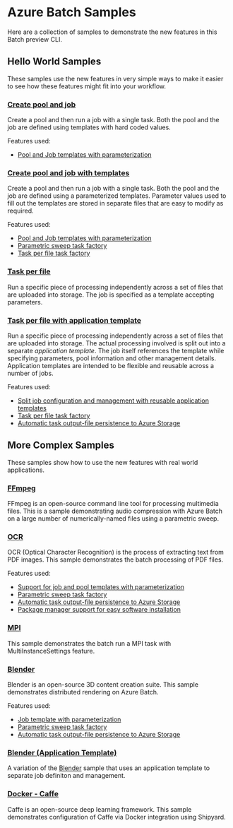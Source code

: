 # Azure Batch Samples

Here are a collection of samples to demonstrate the new features in this Batch preview CLI.

## Hello World Samples

These samples use the new features in very simple ways to make it easier to see how these features might fit into your workflow.

### [Create pool and job](hello-world/create-pool-and-job)

Create a pool and then run a job with a single task. Both the pool and the job are defined using templates with hard coded values. 

Features used:

* [Pool and Job templates with parameterization](../templates.md)


### [Create pool and job with templates](hello-world/create-pool-and-job-with-templates)

Create a pool and then run a job with a single task. Both the pool and the job are defined using a parameterized templates. Parameter values used to fill out the templates are stored in separate files that are easy to modify as required.  

Features used:

* [Pool and Job templates with parameterization](../templates.md)
* [Parametric sweep task factory](../taskFactories.md#parametric-sweep)
* [Task per file task factory](../taskFactories.md#task-per-file)


### [Task per file](hello-world/task-per-file)

Run a specific piece of processing independently across a set of files that are uploaded into storage. The job is specified as a template accepting parameters.

### [Task per file with application template](hello-world/task-per-file-with-app-template)

Run a specific piece of processing independently across a set of files that are uploaded into storage. The actual processing involved is split out into a separate *application template*. The job itself references the template while specifying parameters, pool information and other management details. Application templates are intended to be flexible and reusable across a number of jobs.

Features used:

* [Split job configuration and management with reusable application templates](../application-templates.md)
* [Task per file task factory](../taskFactories.md#task-per-file)
* [Automatic task output-file persistence to Azure Storage](../outputFiles.md)


## More Complex Samples

These samples show how to use the new features with real world applications.

### [FFmpeg](ffmpeg)

FFmpeg is an open-source command line tool for processing multimedia files. This is a sample demonstrating audio compression with Azure Batch on a large number of numerically-named files using a parametric sweep.

### [OCR](ocr)

OCR (Optical Character Recognition) is the process of extracting text from PDF images. This sample demonstrates the batch processing of PDF files.

Features used:

* [Support for job and pool templates with parameterization](../templates.md)
* [Parametric sweep task factory](../taskFactories.md#parametric-sweep)
* [Automatic task output-file persistence to Azure Storage](../outputFiles.md)
* [Package manager support for easy software installation](../packages.md)

### [MPI](mpi)

This sample demonstrates the batch run a MPI task with MultiInstanceSettings feature.

### [Blender](blender)

Blender is an open-source 3D content creation suite. This sample demonstrates distributed rendering on Azure Batch.  

Features used:

* [Job template with parameterization](../templates.md)
* [Parametric sweep task factory](../taskFactories.md#parametric-sweep)
* [Automatic task output-file persistence to Azure Storage](../outputFiles.md)


### [Blender (Application Template)](blender-appTemplate) 

A variation of the [Blender](blender) sample that uses an application template to separate job definiton and management.

### [Docker - Caffe](docker)

Caffe is an open-source deep learning framework. This sample demonstrates configuration of Caffe via Docker integration using Shipyard.


